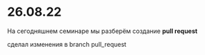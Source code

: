 # 26.08.22

На сегодняшнем семинаре мы разберём создание **pull request**

сделал изменения в branch pull_request